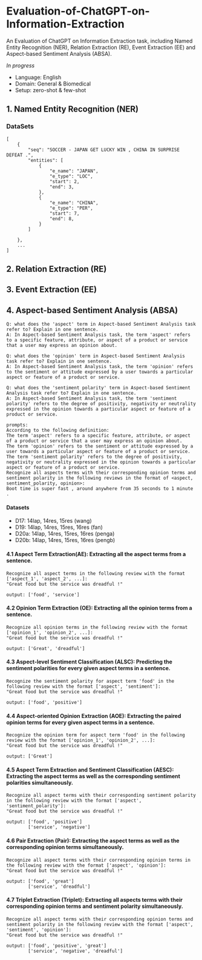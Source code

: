 # Evaluation-of-ChatGPT-on-Information-Extraction

An Evaluation of ChatGPT on Information Extraction task, including Named Entity Recognition (NER), Relation Extraction (RE), Event Extraction (EE) and Aspect-based Sentiment Analysis (ABSA).

*In progress* 
* Language: English
* Domain: General & Biomedical
* Setup: zero-shot & few-shot

## 1. Named Entity Recognition (NER)

### DataSets
```
[
    {
        "seq": "SOCCER - JAPAN GET LUCKY WIN , CHINA IN SURPRISE DEFEAT .",
        "entities": [
            {
                "e_name": "JAPAN",
                "e_type": "LOC",
                "start": 2,
                "end": 3,
            },
            {
                "e_name": "CHINA",
                "e_type": "PER",
                "start": 7,
                "end": 8,
            }
        ]

    },
    ...
]
```


## 2. Relation Extraction (RE)


## 3. Event Extraction (EE)


## 4. Aspect-based Sentiment Analysis (ABSA)

```
Q: what does the 'aspect' term in Aspect-based Sentiment Analysis task refer to? Explain in one sentence.
A: In Aspect-based Sentiment Analysis task, the term 'aspect' refers to a specific feature, attribute, or aspect of a product or service that a user may express an opinion about.

Q: what does the 'opinion' term in Aspect-based Sentiment Analysis task refer to? Explain in one sentence.
A: In Aspect-based Sentiment Analysis task, the term 'opinion' refers to the sentiment or attitude expressed by a user towards a particular aspect or feature of a product or service.

Q: what does the 'sentiment polarity' term in Aspect-based Sentiment Analysis task refer to? Explain in one sentence.
A: In Aspect-based Sentiment Analysis task, the term 'sentiment polarity' refers to the degree of positivity, negativity or neutrality expressed in the opinion towards a particular aspect or feature of a product or service.

prompts:
According to the following definition: 
The term 'aspect' refers to a specific feature, attribute, or aspect of a product or service that a user may express an opinion about. 
The term 'opinion' refers to the sentiment or attitude expressed by a user towards a particular aspect or feature of a product or service.
The term 'sentiment polarity' refers to the degree of positivity, negativity or neutrality expressed in the opinion towards a particular aspect or feature of a product or service. 
Recognize all aspects terms with their corresponding opinion terms and sentiment polarity in the following reviews in the format of <aspect, sentiment_polarity, opinion>: 
Boot time is super fast , around anywhere from 35 seconds to 1 minute .
```

#### Datasets
* D17:  14lap, 14res, 15res  (wang)
* D19:  14lap, 14res, 15res, 16res  (fan)
* D20a: 14lap, 14res, 15res, 16res  (penga)
* D20b: 14lap, 14res, 15res, 16res  (pengb)

#### 4.1 Aspect Term Extraction(AE): Extracting all the aspect terms from a sentence.
```
Recognize all aspect terms in the following review with the format ['aspect_1', 'aspect_2', ...]: 
"Great food but the service was dreadful !"

output: ['food', 'service']
```

#### 4.2 Opinion Term Extraction (OE): Extracting all the opinion terms from a sentence.
```
Recognize all opinion terms in the following review with the format ['opinion_1', 'opinion_2', ...]: 
"Great food but the service was dreadful !"

output: ['Great', 'dreadful']
```

#### 4.3 Aspect-level Sentiment Classification (ALSC): Predicting the sentiment polarities for every given aspect terms in a sentence.
```
Recognize the sentiment polarity for aspect term 'food' in the following review with the format ['aspect', 'sentiment']: 
"Great food but the service was dreadful !"

output: ['food', 'positive']
```

#### 4.4 Aspect-oriented Opinion Extraction (AOE): Extracting the paired opinion terms for every given aspect terms in a sentence.
```
Recognize the opinion term for aspect term 'food' in the following review with the format ['opinion_1', 'opinion_2', ...]: 
"Great food but the service was dreadful !"

output: ['Great']
```


#### 4.5 Aspect Term Extraction and Sentiment Classification (AESC): Extracting the aspect terms as well as the corresponding sentiment polarities simultaneously.
```
Recognize all aspect terms with their corresponding sentiment polarity in the following review with the format ['aspect', 'sentiment_polarity']: 
"Great food but the service was dreadful !"

output: ['food', 'positive'] 
        ['service', 'negative']
```

#### 4.6 Pair Extraction (Pair): Extracting the aspect terms as well as the corresponding opinion terms simultaneously.
```
Recognize all aspect terms with their corresponding opinion terms in the following review with the format ['aspect', 'opinion']: 
"Great food but the service was dreadful !"

output: ['food', 'great']
        ['service', 'dreadful']
```

#### 4.7 Triplet Extraction (Triplet): Extracting all aspects terms with their corresponding opinion terms and sentiment polarity simultaneously.
```
Recognize all aspect terms with their corresponding opinion terms and sentiment polarity in the following review with the format ['aspect', 'sentiment', 'opinion']: 
"Great food but the service was dreadful !"

output: ['food', 'positive', 'great']
        ['service', 'negative', 'dreadful']
```


<!-- ```
I'm going to give you a sentence and ask you to identify the entities and label the entity category. There will only be 4 types of entities: ['LOC', 'MISC', 'ORG', 'PER']. Please present your results in list form. "Japan then laid siege to the Syrian penalty area and had a goal disallowed for offside in the 16th minute." Make the list like: ['entity name1', 'entity type1'],['entity name2', 'entity type2']......
``` -->
